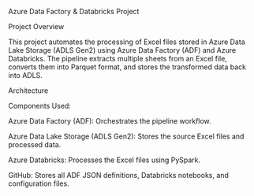 Azure Data Factory & Databricks Project

Project Overview

This project automates the processing of Excel files stored in Azure Data Lake Storage (ADLS Gen2) using Azure Data Factory (ADF) and Azure Databricks. The pipeline extracts multiple sheets from an Excel file, converts them into Parquet format, and stores the transformed data back into ADLS.

Architecture

Components Used:

Azure Data Factory (ADF): Orchestrates the pipeline workflow.

Azure Data Lake Storage (ADLS Gen2): Stores the source Excel files and processed data.

Azure Databricks: Processes the Excel files using PySpark.

GitHub: Stores all ADF JSON definitions, Databricks notebooks, and configuration files.
